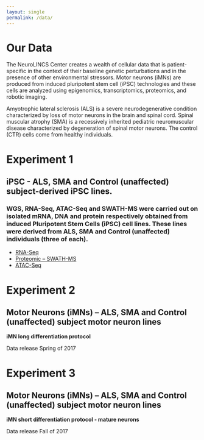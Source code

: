 ```yaml
---
layout: single
permalink: /data/
---
```


<h1 class="custom__title">Our Data</h1>

<section class="page__hero">

<div class="custom__pie-chart"><canvas id="celltypes" width="10" height="10"></canvas></div>
<div class="custom__pie-chart"><canvas id="diseases" width="10" height="10"></canvas></div>
<div class="custom__pie-chart"><canvas id="assays" width="10" height="10"></canvas></div>
<!-- <div class="custom__pie-chart"><canvas id="filetypes" width="100" height="100"></canvas></div> -->
<!-- <div class="custom__pie-chart"><canvas id="perturbations" width="100" height="100"></canvas></div> -->

</section>

The NeuroLINCS Center creates a wealth of cellular data that is patient-specific in the context of their baseline genetic perturbations and in the presence of other environmental stressors. Motor neurons (iMNs) are produced from induced pluripotent stem cell (iPSC) technologies and these cells are analyzed using epigenomics, transcriptomics, proteomics, and robotic imaging.

Amyotrophic lateral sclerosis (ALS) is a severe neurodegenerative condition characterized by loss of motor neurons in the brain and spinal cord. Spinal muscular atrophy (SMA) is a recessively inherited pediatric neuromuscular disease characterized by degeneration of spinal motor neurons. The control (CTR) cells come from healthy individuals.


# Experiment 1

## iPSC - ALS, SMA and Control (unaffected) subject-derived iPSC lines.

### WGS, RNA-Seq, ATAC-Seq and SWATH-MS were carried out on isolated mRNA, DNA and protein respectively obtained from induced Pluripotent Stem Cells (iPSC) cell lines. These lines were derived from ALS, SMA and Control (unaffected) individuals (three of each).

- [RNA-Seq](http://lincsportal.ccs.miami.edu/datasets/#/view/LDS-1356)
- [Proteomic – SWATH-MS](http://lincsportal.ccs.miami.edu/datasets/#/view/LDS-1358)
- [ATAC-Seq](http://lincsportal.ccs.miami.edu/datasets/#/view/LDS-1354)


# Experiment 2

## Motor Neurons (iMNs) – ALS, SMA and Control (unaffected) subject motor neuron lines

**iMN long differentiation protocol**

Data release Spring of 2017


# Experiment 3

## Motor Neurons (iMNs) – ALS, SMA and Control (unaffected) subject motor neuron lines

**iMN short differentiation protocol - mature neurons**

Data release Fall of 2017




